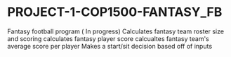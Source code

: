 # PROJECT-1-COP1500-FANTASY_FB
Fantasy football program ( In progress)
Calculates fantasy team roster size and scoring
calculates fantasy player score
calcualtes fantasy team's average score per player
Makes a start/sit decision based off of inputs
